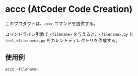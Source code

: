# accc (AtCoder Code Creation)

このプロダクトは、`accc` コマンドを提供する。

コマンドライン引数で `<filename>` を与えると、`<filename>.py` と `test_<filename>.py` をカレントディレクトリを作成する。

## 使用例

```sh
accc <filename>
```
